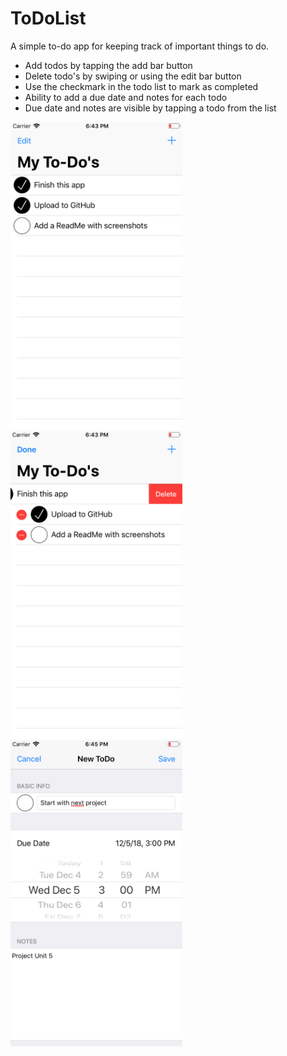 # ToDoList
A simple to-do app for keeping track of important things to do.

- Add todos by tapping the add bar button
- Delete todo's by swiping or using the edit bar button
- Use the checkmark in the todo list to mark as completed
- Ability to add a due date and notes for each todo
- Due date and notes are visible by tapping a todo from the list

<img src="https://raw.githubusercontent.com/ducktales911/ToDoList/master/Screenshots/1.png" width="275"> <img src="https://raw.githubusercontent.com/ducktales911/ToDoList/master/Screenshots/2.png" width="275"> <img src="https://raw.githubusercontent.com/ducktales911/ToDoList/master/Screenshots/3.png" width="275">
